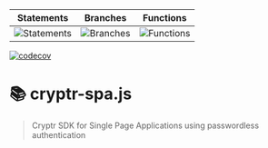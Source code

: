 | Statements                                                            | Branches                                                           | Functions                                                            |
| --------------------------------------------------------------------- | ------------------------------------------------------------------ | -------------------------------------------------------------------- |
| ![Statements](https://img.shields.io/badge/Coverage-71.88%25-red.svg) | ![Branches](https://img.shields.io/badge/Coverage-56.6%25-red.svg) | ![Functions](https://img.shields.io/badge/Coverage-75.34%25-red.svg) |

[![codecov](https://codecov.io/gh/cryptr-auth/cryptr-spa-js/branch/master/graph/badge.svg?token=F21AODGJM4)](https://codecov.io/gh/cryptr-auth/cryptr-spa-js)

# 📚 cryptr-spa.js

> Cryptr SDK for Single Page Applications using passwordless authentication
